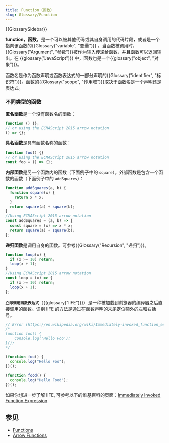 ```yaml
---
title: Function（函数）
slug: Glossary/Function
---
```


{{GlossarySidebar}}

**function**，**函数**，是一个可以被其他代码或其自身调用的代码片段，或者是一个指向该函数的{{Glossary("variable", "变量")}} 。当函数被调用时，{{Glossary("Argument", "参数")}}被作为输入传递给函数，并且函数可以返回输出。在 {{glossary("JavaScript")}} 中，函数也是一个{{glossary("object", "对象")}}。

函数名是作为函数声明或函数表达式的一部分声明的{{Glossary("identifier", "标识符")}}。函数的{{Glossary("scope", "作用域")}}取决于函数名是一个声明还是表达式。

### 不同类型的函数

**匿名函数**是一个没有函数名的函数：

```js
function () {};
// or using the ECMAScript 2015 arrow notation
() => {};
```

**具名函数**是具有函数名称的函数：

```js
function foo() {}
// or using the ECMAScript 2015 arrow notation
const foo = () => {};
```

**内部函数**是另一个函数内的函数（下面例子中的 `square`）。外部函数是包含一个函数的函数（下面例子中的 `addSquares`）：

```js
function addSquares(a, b) {
  function square(x) {
    return x * x;
  }
  return square(a) + square(b);
}
//Using ECMAScript 2015 arrow notation
const addSquares = (a, b) => {
  const square = (x) => x * x;
  return square(a) + square(b);
};
```

**递归函数**是调用自身的函数。可参考{{Glossary("Recursion", "递归")}}。

```js
function loop(x) {
  if (x >= 10) return;
  loop(x + 1);
}
//Using ECMAScript 2015 arrow notation
const loop = (x) => {
  if (x >= 10) return;
  loop(x + 1);
};
```

**`立即调用函数表达式`**（{{glossary("IIFE")}}）是一种被加载到浏览器的编译器之后直接调用的函数。识别 IIFE 的方法是通过在函数声明的末尾定位额外的左和右括号。

```js
// Error (https://en.wikipedia.org/wiki/Immediately-invoked_function_expression)
/*
function foo() {
    console.log('Hello Foo');
}();
*/

(function foo() {
  console.log("Hello Foo");
})();

(function food() {
  console.log("Hello Food");
})();
```

如果你想进一步了解 IIFE, 可参考以下的维基百科的页面：[Immediately Invoked Function Expression](https://en.wikipedia.org/wiki/Immediately-invoked_function_expression)

## 参见

- [Functions](/zh-CN/docs/Web/JavaScript/Guide/Functions)
- [Arrow Functions](/zh-CN/docs/Web/JavaScript/Reference/Functions/Arrow_functions)
